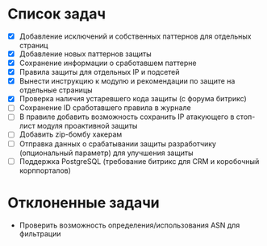 # Список задач

- [x] Добавление исключений и собственных паттернов для отдельных страниц
- [x] Добавление новых паттернов защиты
- [x] Сохранение информации о сработавшем паттерне
- [x] Правила защиты для отдельных IP и подсетей
- [x] Вынести инструкцию к модулю и рекомендации по защите на отдельные страницы
- [x] Проверка наличия устаревшего кода защиты (с форума битрикс)
- [ ] Сохранение ID сработавшего правила в журнале
- [ ] В правиле добавить возможность сохранить IP атакующего в стоп-лист модуля проактивной защиты
- [ ] Добавить zip-бомбу хакерам
- [ ] Отправка данных о срабатывании защиты разработчику (опциональный параметр) для улучшения защиты
- [ ] Поддержка PostgreSQL (требование битрикс для CRM и коробочный корппорталов)

# Отклоненные задачи
- Проверить возможность определения/использования ASN для фильтрации